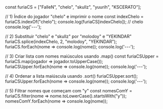 const furiaCS = ["FalleN", "chelo", "skullz", "yuurih", "KSCERATO"];

// 1) Índice do jogador "chelo" e imprimir o nome
const indexChelo = furiaCS.indexOf("chelo");
console.log(furiaCS[indexChelo]); // chelo
console.log('---');

// 2) Substituir "chelo" e "skullz" por "molodoy" e "YEKINDAR"
furiaCS.splice(indexChelo, 2, "molodoy", "YEKINDAR");
furiaCS.forEach(nome => console.log(nome));
console.log('---');

// 3) Criar lista com nomes maiúsculos usando .map()
const furiaCSUpper = furiaCS.map(jogador => jogador.toUpperCase());
furiaCSUpper.forEach(nome => console.log(nome));
console.log('---');

// 4) Ordenar a lista maiúscula usando .sort()
furiaCSUpper.sort();
furiaCSUpper.forEach(nome => console.log(nome));
console.log('---');

// 5) Filtrar nomes que começam com "y"
const nomesComY = furiaCS.filter(nome => nome.toLowerCase().startsWith("y"));
nomesComY.forEach(nome => console.log(nome));
